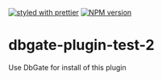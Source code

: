 [![styled with prettier](https://img.shields.io/badge/styled_with-prettier-ff69b4.svg)](https://github.com/prettier/prettier)
[![NPM version](https://img.shields.io/npm/v/dbgate-plugin-test-2.svg)](https://www.npmjs.com/package/dbgate-plugin-test-2)

# dbgate-plugin-test-2

Use DbGate for install of this plugin
